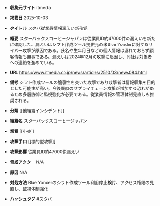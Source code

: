 - **収集元サイト**
itmedia

- **掲載日**
2025-10-03

- **タイトル**
スタバ従業員情報漏えい新発覚

- **概要**
スターバックスコーヒージャパンは従業員ID約47000件の漏えいを新たに確認した。漏えいはシフト作成ツール提供元の米Blue Yonderに対するサイバー攻撃が原因である。氏名や生年月日などの個人情報は漏れておらず顧客情報も無事である。漏えいは2024年12月の攻撃に起因し、同社は対象者への連絡を進めている。

- **URL**
https://www.itmedia.co.jp/news/articles/2510/03/news084.html

- **備考**
シフト作成ツールの脆弱性を突いた攻撃であり攻撃者は情報収集を目的とした可能性が高い。今後類似のサプライチェーン攻撃が増加する恐れがあるため多層防御と監視強化が必要である。従業員情報の管理体制見直しも推奨される。

- **分類**
[[他組織インシデント]]

- **組織名**
スターバックスコーヒージャパン

- **業種**
[[小売]]

- **攻撃手口**
[[標的型攻撃]]

- **攻撃影響**
従業員ID約47000件漏えい

- **脅威アクター**
N/A

- **原因**
N/A

- **対処方法**
Blue Yonderのシフト作成ツール利用停止検討、アクセス権限の見直し、監視体制強化

- **ハッシュタグ**
#スタバ
